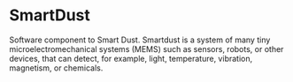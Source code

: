 # SmartDust
Software component to Smart Dust. Smartdust is a system of many tiny microelectromechanical systems (MEMS) such as sensors, robots, or other devices, that can detect, for example, light, temperature, vibration, magnetism, or chemicals.
